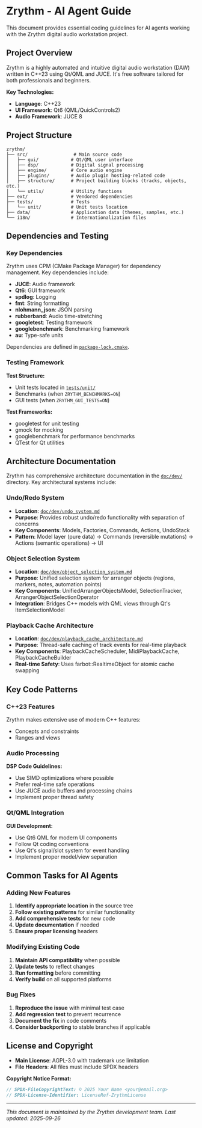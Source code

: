 <!---
SPDX-FileCopyrightText: © 2025 Alexandros Theodotou <alex@zrythm.org>
SPDX-License-Identifier: FSFAP
-->

# Zrythm - AI Agent Guide

This document provides essential coding guidelines for AI agents working with the Zrythm digital audio workstation project.

## Project Overview

Zrythm is a highly automated and intuitive digital audio workstation (DAW) written in C++23 using Qt/QML and JUCE. It's free software tailored for both professionals and beginners.

**Key Technologies:**
- **Language**: C++23
- **UI Framework**: Qt6 (QML/QuickControls2)
- **Audio Framework**: JUCE 8

## Project Structure

```
zrythm/
├── src/                 # Main source code
│   ├── gui/            # Qt/QML user interface
│   ├── dsp/            # Digital signal processing
│   ├── engine/         # Core audio engine
│   ├── plugins/        # Audio plugin hosting-related code
│   ├── structure/      # Project building blocks (tracks, objects, etc.)
│   └── utils/          # Utility functions
├── ext/                # Vendored dependencies
├── tests/              # Tests
│   └── unit/           # Unit tests location
├── data/               # Application data (themes, samples, etc.)
└── i18n/               # Internationalization files
```

## Dependencies and Testing

### Key Dependencies

Zrythm uses CPM (CMake Package Manager) for dependency management. Key dependencies include:
- **JUCE**: Audio framework
- **Qt6**: GUI framework
- **spdlog**: Logging
- **fmt**: String formatting
- **nlohmann_json**: JSON parsing
- **rubberband**: Audio time-stretching
- **googletest**: Testing framework
- **googlebenchmark**: Benchmarking framework
- **au**: Type-safe units

Dependencies are defined in [`package-lock.cmake`](package-lock.cmake).

### Testing Framework

**Test Structure:**
- Unit tests located in [`tests/unit/`](tests/unit/)
- Benchmarks (when `ZRYTHM_BENCHMARKS=ON`)
- GUI tests (when `ZRYTHM_GUI_TESTS=ON`)

**Test Frameworks:**
- googletest for unit testing
- gmock for mocking
- googlebenchmark for performance benchmarks
- QTest for Qt utilities

## Architecture Documentation

Zrythm has comprehensive architecture documentation in the [`doc/dev/`](doc/dev/) directory. Key architectural systems include:

### Undo/Redo System
- **Location**: [`doc/dev/undo_system.md`](doc/dev/undo_system.md)
- **Purpose**: Provides robust undo/redo functionality with separation of concerns
- **Key Components**: Models, Factories, Commands, Actions, UndoStack
- **Pattern**: Model layer (pure data) → Commands (reversible mutations) → Actions (semantic operations) → UI

### Object Selection System
- **Location**: [`doc/dev/object_selection_system.md`](doc/dev/object_selection_system.md)
- **Purpose**: Unified selection system for arranger objects (regions, markers, notes, automation points)
- **Key Components**: UnifiedArrangerObjectsModel, SelectionTracker, ArrangerObjectSelectionOperator
- **Integration**: Bridges C++ models with QML views through Qt's ItemSelectionModel

### Playback Cache Architecture
- **Location**: [`doc/dev/playback_cache_architecture.md`](doc/dev/playback_cache_architecture.md)
- **Purpose**: Thread-safe caching of track events for real-time playback
- **Key Components**: PlaybackCacheScheduler, MidiPlaybackCache, PlaybackCacheBuilder
- **Real-time Safety**: Uses farbot::RealtimeObject for atomic cache swapping

## Key Code Patterns

### C++23 Features

Zrythm makes extensive use of modern C++ features:
- Concepts and constraints
- Ranges and views

### Audio Processing

**DSP Code Guidelines:**
- Use SIMD optimizations where possible
- Prefer real-time safe operations
- Use JUCE audio buffers and processing chains
- Implement proper thread safety

### Qt/QML Integration

**GUI Development:**
- Use Qt6 QML for modern UI components
- Follow Qt coding conventions
- Use Qt's signal/slot system for event handling
- Implement proper model/view separation

## Common Tasks for AI Agents

### Adding New Features

1. **Identify appropriate location** in the source tree
2. **Follow existing patterns** for similar functionality
3. **Add comprehensive tests** for new code
4. **Update documentation** if needed
5. **Ensure proper licensing** headers

### Modifying Existing Code

1. **Maintain API compatibility** when possible
2. **Update tests** to reflect changes
3. **Run formatting** before committing
4. **Verify build** on all supported platforms

### Bug Fixes

1. **Reproduce the issue** with minimal test case
2. **Add regression test** to prevent recurrence
3. **Document the fix** in code comments
4. **Consider backporting** to stable branches if applicable

## License and Copyright

- **Main License**: AGPL-3.0 with trademark use limitation
- **File Headers**: All files must include SPDX headers

**Copyright Notice Format:**
```cpp
// SPDX-FileCopyrightText: © 2025 Your Name <your@email.org>
// SPDX-License-Identifier: LicenseRef-ZrythmLicense
```

---

*This document is maintained by the Zrythm development team. Last updated: 2025-09-26*
